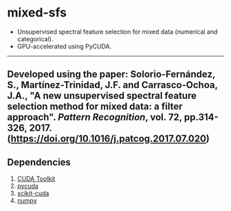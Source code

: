 # mixed-sfs

- Unsupervised spectral feature selection for mixed data (numerical and categorical). 
- GPU-accelerated using PyCUDA. 
---
Developed using the paper: Solorio-Fernández, S., Martínez-Trinidad, J.F. and Carrasco-Ochoa, J.A., "A new unsupervised spectral feature selection method for mixed data: a filter approach". _Pattern Recognition_, vol. 72, pp.314-326, 2017. (https://doi.org/10.1016/j.patcog.2017.07.020)
---

## Dependencies

1. [CUDA Toolkit](https://developer.nvidia.com/cuda-downloads)
2. [pycuda](https://pypi.org/project/pycuda/)
3. [scikit-cuda](https://pypi.org/project/scikit-cuda/)
4. [numpy](https://numpy.org/)
